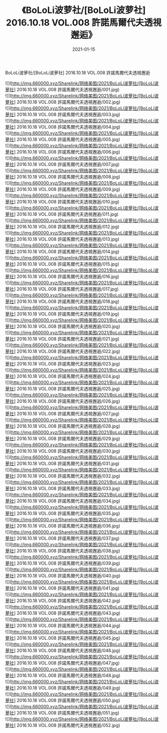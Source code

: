 ﻿---
layout: post
title:  《BoLoLi波萝社/[BoLoLi波萝社] 2016.10.18 VOL.008 許諾馬爾代夫透視邂逅》
date:   2021-01-15
img: http://img.660000.xyz/Sharelink/网络美图/2021/BoLoLi波萝社/[BoLoLi波萝社] 2016.10.18 VOL.008 許諾馬爾代夫透視邂逅/000.jpg
categories: [美女, 清纯, 唯美]
---

BoLoLi波萝社/[BoLoLi波萝社] 2016.10.18 VOL.008 許諾馬爾代夫透視邂逅

 ![](http://img.660000.xyz/Sharelink/网络美图/2021/BoLoLi波萝社/[BoLoLi波萝社] 2016.10.18 VOL.008 許諾馬爾代夫透視邂逅/001.jpg) <br>![](http://img.660000.xyz/Sharelink/网络美图/2021/BoLoLi波萝社/[BoLoLi波萝社] 2016.10.18 VOL.008 許諾馬爾代夫透視邂逅/002.jpg) <br>![](http://img.660000.xyz/Sharelink/网络美图/2021/BoLoLi波萝社/[BoLoLi波萝社] 2016.10.18 VOL.008 許諾馬爾代夫透視邂逅/003.jpg) <br>![](http://img.660000.xyz/Sharelink/网络美图/2021/BoLoLi波萝社/[BoLoLi波萝社] 2016.10.18 VOL.008 許諾馬爾代夫透視邂逅/004.jpg) <br>![](http://img.660000.xyz/Sharelink/网络美图/2021/BoLoLi波萝社/[BoLoLi波萝社] 2016.10.18 VOL.008 許諾馬爾代夫透視邂逅/005.jpg) <br>![](http://img.660000.xyz/Sharelink/网络美图/2021/BoLoLi波萝社/[BoLoLi波萝社] 2016.10.18 VOL.008 許諾馬爾代夫透視邂逅/006.jpg) <br>![](http://img.660000.xyz/Sharelink/网络美图/2021/BoLoLi波萝社/[BoLoLi波萝社] 2016.10.18 VOL.008 許諾馬爾代夫透視邂逅/007.jpg) <br>![](http://img.660000.xyz/Sharelink/网络美图/2021/BoLoLi波萝社/[BoLoLi波萝社] 2016.10.18 VOL.008 許諾馬爾代夫透視邂逅/008.jpg) <br>![](http://img.660000.xyz/Sharelink/网络美图/2021/BoLoLi波萝社/[BoLoLi波萝社] 2016.10.18 VOL.008 許諾馬爾代夫透視邂逅/009.jpg) <br>![](http://img.660000.xyz/Sharelink/网络美图/2021/BoLoLi波萝社/[BoLoLi波萝社] 2016.10.18 VOL.008 許諾馬爾代夫透視邂逅/010.jpg) <br>![](http://img.660000.xyz/Sharelink/网络美图/2021/BoLoLi波萝社/[BoLoLi波萝社] 2016.10.18 VOL.008 許諾馬爾代夫透視邂逅/011.jpg) <br>![](http://img.660000.xyz/Sharelink/网络美图/2021/BoLoLi波萝社/[BoLoLi波萝社] 2016.10.18 VOL.008 許諾馬爾代夫透視邂逅/012.jpg) <br>![](http://img.660000.xyz/Sharelink/网络美图/2021/BoLoLi波萝社/[BoLoLi波萝社] 2016.10.18 VOL.008 許諾馬爾代夫透視邂逅/013.jpg) <br>![](http://img.660000.xyz/Sharelink/网络美图/2021/BoLoLi波萝社/[BoLoLi波萝社] 2016.10.18 VOL.008 許諾馬爾代夫透視邂逅/014.jpg) <br>![](http://img.660000.xyz/Sharelink/网络美图/2021/BoLoLi波萝社/[BoLoLi波萝社] 2016.10.18 VOL.008 許諾馬爾代夫透視邂逅/015.jpg) <br>![](http://img.660000.xyz/Sharelink/网络美图/2021/BoLoLi波萝社/[BoLoLi波萝社] 2016.10.18 VOL.008 許諾馬爾代夫透視邂逅/016.jpg) <br>![](http://img.660000.xyz/Sharelink/网络美图/2021/BoLoLi波萝社/[BoLoLi波萝社] 2016.10.18 VOL.008 許諾馬爾代夫透視邂逅/017.jpg) <br>![](http://img.660000.xyz/Sharelink/网络美图/2021/BoLoLi波萝社/[BoLoLi波萝社] 2016.10.18 VOL.008 許諾馬爾代夫透視邂逅/018.jpg) <br>![](http://img.660000.xyz/Sharelink/网络美图/2021/BoLoLi波萝社/[BoLoLi波萝社] 2016.10.18 VOL.008 許諾馬爾代夫透視邂逅/019.jpg) <br>![](http://img.660000.xyz/Sharelink/网络美图/2021/BoLoLi波萝社/[BoLoLi波萝社] 2016.10.18 VOL.008 許諾馬爾代夫透視邂逅/020.jpg) <br>![](http://img.660000.xyz/Sharelink/网络美图/2021/BoLoLi波萝社/[BoLoLi波萝社] 2016.10.18 VOL.008 許諾馬爾代夫透視邂逅/021.jpg) <br>![](http://img.660000.xyz/Sharelink/网络美图/2021/BoLoLi波萝社/[BoLoLi波萝社] 2016.10.18 VOL.008 許諾馬爾代夫透視邂逅/022.jpg) <br>![](http://img.660000.xyz/Sharelink/网络美图/2021/BoLoLi波萝社/[BoLoLi波萝社] 2016.10.18 VOL.008 許諾馬爾代夫透視邂逅/023.jpg) <br>![](http://img.660000.xyz/Sharelink/网络美图/2021/BoLoLi波萝社/[BoLoLi波萝社] 2016.10.18 VOL.008 許諾馬爾代夫透視邂逅/024.jpg) <br>![](http://img.660000.xyz/Sharelink/网络美图/2021/BoLoLi波萝社/[BoLoLi波萝社] 2016.10.18 VOL.008 許諾馬爾代夫透視邂逅/025.jpg) <br>![](http://img.660000.xyz/Sharelink/网络美图/2021/BoLoLi波萝社/[BoLoLi波萝社] 2016.10.18 VOL.008 許諾馬爾代夫透視邂逅/026.jpg) <br>![](http://img.660000.xyz/Sharelink/网络美图/2021/BoLoLi波萝社/[BoLoLi波萝社] 2016.10.18 VOL.008 許諾馬爾代夫透視邂逅/027.jpg) <br>![](http://img.660000.xyz/Sharelink/网络美图/2021/BoLoLi波萝社/[BoLoLi波萝社] 2016.10.18 VOL.008 許諾馬爾代夫透視邂逅/028.jpg) <br>![](http://img.660000.xyz/Sharelink/网络美图/2021/BoLoLi波萝社/[BoLoLi波萝社] 2016.10.18 VOL.008 許諾馬爾代夫透視邂逅/029.jpg) <br>![](http://img.660000.xyz/Sharelink/网络美图/2021/BoLoLi波萝社/[BoLoLi波萝社] 2016.10.18 VOL.008 許諾馬爾代夫透視邂逅/030.jpg) <br>![](http://img.660000.xyz/Sharelink/网络美图/2021/BoLoLi波萝社/[BoLoLi波萝社] 2016.10.18 VOL.008 許諾馬爾代夫透視邂逅/031.jpg) <br>![](http://img.660000.xyz/Sharelink/网络美图/2021/BoLoLi波萝社/[BoLoLi波萝社] 2016.10.18 VOL.008 許諾馬爾代夫透視邂逅/032.jpg) <br>![](http://img.660000.xyz/Sharelink/网络美图/2021/BoLoLi波萝社/[BoLoLi波萝社] 2016.10.18 VOL.008 許諾馬爾代夫透視邂逅/033.jpg) <br>![](http://img.660000.xyz/Sharelink/网络美图/2021/BoLoLi波萝社/[BoLoLi波萝社] 2016.10.18 VOL.008 許諾馬爾代夫透視邂逅/034.jpg) <br>![](http://img.660000.xyz/Sharelink/网络美图/2021/BoLoLi波萝社/[BoLoLi波萝社] 2016.10.18 VOL.008 許諾馬爾代夫透視邂逅/035.jpg) <br>![](http://img.660000.xyz/Sharelink/网络美图/2021/BoLoLi波萝社/[BoLoLi波萝社] 2016.10.18 VOL.008 許諾馬爾代夫透視邂逅/036.jpg) <br>![](http://img.660000.xyz/Sharelink/网络美图/2021/BoLoLi波萝社/[BoLoLi波萝社] 2016.10.18 VOL.008 許諾馬爾代夫透視邂逅/037.jpg) <br>![](http://img.660000.xyz/Sharelink/网络美图/2021/BoLoLi波萝社/[BoLoLi波萝社] 2016.10.18 VOL.008 許諾馬爾代夫透視邂逅/038.jpg) <br>![](http://img.660000.xyz/Sharelink/网络美图/2021/BoLoLi波萝社/[BoLoLi波萝社] 2016.10.18 VOL.008 許諾馬爾代夫透視邂逅/039.jpg) <br>![](http://img.660000.xyz/Sharelink/网络美图/2021/BoLoLi波萝社/[BoLoLi波萝社] 2016.10.18 VOL.008 許諾馬爾代夫透視邂逅/040.jpg) <br>![](http://img.660000.xyz/Sharelink/网络美图/2021/BoLoLi波萝社/[BoLoLi波萝社] 2016.10.18 VOL.008 許諾馬爾代夫透視邂逅/041.jpg) <br>![](http://img.660000.xyz/Sharelink/网络美图/2021/BoLoLi波萝社/[BoLoLi波萝社] 2016.10.18 VOL.008 許諾馬爾代夫透視邂逅/042.jpg) <br>![](http://img.660000.xyz/Sharelink/网络美图/2021/BoLoLi波萝社/[BoLoLi波萝社] 2016.10.18 VOL.008 許諾馬爾代夫透視邂逅/043.jpg) <br>![](http://img.660000.xyz/Sharelink/网络美图/2021/BoLoLi波萝社/[BoLoLi波萝社] 2016.10.18 VOL.008 許諾馬爾代夫透視邂逅/044.jpg) <br>![](http://img.660000.xyz/Sharelink/网络美图/2021/BoLoLi波萝社/[BoLoLi波萝社] 2016.10.18 VOL.008 許諾馬爾代夫透視邂逅/045.jpg) <br>![](http://img.660000.xyz/Sharelink/网络美图/2021/BoLoLi波萝社/[BoLoLi波萝社] 2016.10.18 VOL.008 許諾馬爾代夫透視邂逅/046.jpg) <br>![](http://img.660000.xyz/Sharelink/网络美图/2021/BoLoLi波萝社/[BoLoLi波萝社] 2016.10.18 VOL.008 許諾馬爾代夫透視邂逅/047.jpg) <br>![](http://img.660000.xyz/Sharelink/网络美图/2021/BoLoLi波萝社/[BoLoLi波萝社] 2016.10.18 VOL.008 許諾馬爾代夫透視邂逅/048.jpg) <br>![](http://img.660000.xyz/Sharelink/网络美图/2021/BoLoLi波萝社/[BoLoLi波萝社] 2016.10.18 VOL.008 許諾馬爾代夫透視邂逅/049.jpg) <br>![](http://img.660000.xyz/Sharelink/网络美图/2021/BoLoLi波萝社/[BoLoLi波萝社] 2016.10.18 VOL.008 許諾馬爾代夫透視邂逅/050.jpg) <br>![](http://img.660000.xyz/Sharelink/网络美图/2021/BoLoLi波萝社/[BoLoLi波萝社] 2016.10.18 VOL.008 許諾馬爾代夫透視邂逅/051.jpg) <br>![](http://img.660000.xyz/Sharelink/网络美图/2021/BoLoLi波萝社/[BoLoLi波萝社] 2016.10.18 VOL.008 許諾馬爾代夫透視邂逅/052.jpg) <br>